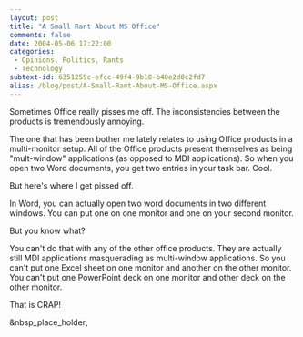 ```yaml
---
layout: post
title: "A Small Rant About MS Office"
comments: false
date: 2004-05-06 17:22:00
categories:
 - Opinions, Politics, Rants
 - Technology
subtext-id: 6351259c-efcc-49f4-9b18-b40e2d0c2fd7
alias: /blog/post/A-Small-Rant-About-MS-Office.aspx
---
```



Sometimes Office really pisses me off. The inconsistencies between the products is tremendously annoying.

The one that has been bother me lately relates to using Office products in a multi-monitor setup. All of the Office products present themselves as being "mult-window" applications (as opposed to MDI applications). So when you open two Word documents, you get two entries in your task bar. Cool.

But here's where I get pissed off.

In Word, you can actually open two word documents in two different windows. You can put one on one monitor and one on your second monitor.

But you know what?

You can't do that with any of the other office products. They are actually still MDI applications masquerading as multi-window applications. So you can't put one Excel sheet on one monitor and another on the other monitor. You can't put one PowerPoint deck on one monitor and other deck on the other monitor.

That is CRAP!

&nbsp_place_holder;
